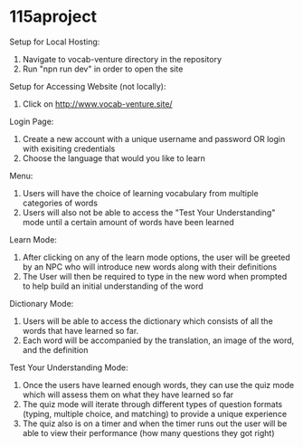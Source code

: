 # 115aproject
Setup for Local Hosting:
1) Navigate to vocab-venture directory in the repository
2) Run "npn run dev" in order to open the site

Setup for Accessing Website (not locally):
1) Click on http://www.vocab-venture.site/

Login Page:
1) Create a new account with a unique username and password OR login with exisiting credentials
2) Choose the language that would you like to learn

Menu:
1) Users will have the choice of learning vocabulary from multiple categories of words
2) Users will also not be able to access the "Test Your Understanding" mode until a certain amount of words have been learned

Learn Mode:
1) After clicking on any of the learn mode options, the user will be greeted by an NPC who will introduce new words along with their definitions
2) The User will then be required to type in the new word when prompted to help build an initial understanding of the word

Dictionary Mode:
1) Users will be able to access the dictionary which consists of all the words that have learned so far. 
2) Each word will be accompanied by the translation, an image of the word, and the definition

Test Your Understanding Mode:
1) Once the users have learned enough words, they can use the quiz mode which will assess them on what they have learned so far
2) The quiz mode will iterate through different types of question formats (typing, multiple choice, and matching) to provide a unique experience
3) The quiz also is on a timer and when the timer runs out the user will be able to view their performance (how many questions they got right)
